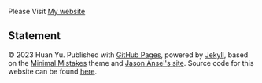 <!-- # GuangLun means Nimbus in Chinese ✨

Here is **Hanlin Cai (Lance, 蔡汉霖)**. Here is my personal website. Welcome to fork for free 🥰

## Update and News

- **May 2023:** **[Jekyll website building tutorial](https://www.bilibili.com/video/BV1ja4y1G7tX/?share_source=copy_web&vd_source=c8936a3bacfd65375f9e88b3bb9a12ba)** have been uploaded to Bilibili (小白建站教程)
- **Feb. 2023:** If you have any problem, please feel free to contact me - [Online Talk 15mins](https://calendly.com/lancecai/meet-with-lance)
- **Dec. 2022:** My personal website have been implemented and deployed in [caihanlin.com](https://caihanlin.com)

## Star History

[![Star History Chart](https://api.star-history.com/svg?repos=GuangLun2000/GuangLun2000.github.io&type=Date)](https://star-history.com/#GuangLun2000/GuangLun2000.github.io&Date)
-->
Please Visit [My website](https://huan-robotics.github.io)

## Statement

© 2023 Huan Yu. Published with [GitHub Pages](https://pages.github.com/), powered by [Jekyll](https://jekyllrb.com/), based on the [Minimal Mistakes](https://mademistakes.com/) theme and [Jason Ansel's site](https://github.com/jansel/jansel.github.io). Source code for this website can be found [here](https://github.com/GuangLun2000/GuangLun2000.github.io). 
